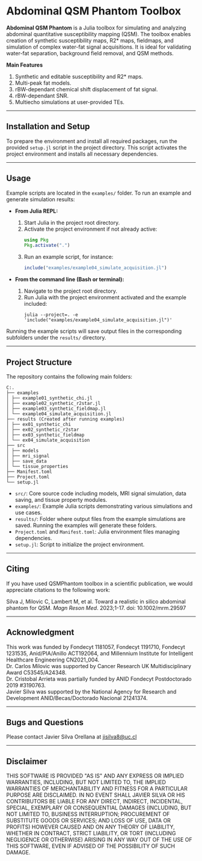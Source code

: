 # Abdominal QSM Phantom Toolbox

**Abdominal QSM Phantom** is a Julia toolbox for simulating and analyzing abdominal quantitative susceptibility mapping (QSM). The toolbox enables creation of synthetic susceptibility maps, R2* maps, fieldmaps, and simulation of complex water-fat signal acquisitions. It is ideal for validating water-fat separation, background field removal, and QSM methods.

**Main  Features**
   1. Synthetic and editable susceptibility and R2* maps.
   2. Multi-peak fat models.
   3. rBW-dependant chemical shift displacement of fat signal.
   4. rBW-dependant SNR.
   5. Multiecho simulations at user-provided TEs.

---

## Installation and Setup

To prepare the environment and install all required packages, run the provided `setup.jl` script in the project directory. This script activates the project environment and installs all necessary dependencies.

---

## Usage

Example scripts are located in the `examples/` folder. To run an example and generate simulation results:

- **From Julia REPL:**

  1. Start Julia in the project root directory.
  2. Activate the project environment if not already active:
     ```julia
     using Pkg
     Pkg.activate(".")
     ```
  3. Run an example script, for instance:
     ```julia
     include("examples/example04_simulate_acquisition.jl")
     ```

- **From the command line (Bash or terminal):**

  1. Navigate to the project root directory.
  2. Run Julia with the project environment activated and the example included:
     ```
     julia --project=. -e 'include("examples/example04_simulate_acquisition.jl")'
     ```

Running the example scripts will save output files in the corresponding subfolders under the `results/` directory.

---

## Project Structure

The repository contains the following main folders:

```
C:.
├── examples
│ ├── example01_synthetic_chi.jl
│ ├── example02_synthetic_r2star.jl
│ ├── example03_synthetic_fieldmap.jl
│ └── example04_simulate_acquisition.jl
├── results (Created after running examples)
│ ├── ex01_synthetic_chi
│ ├── ex02_synthetic_r2star
│ ├── ex03_synthetic_fieldmap
│ └── ex04_simulate_acquisition
├── src
│ ├── models
│ ├── mri_signal
│ ├── save_data
│ └── tissue_properties
├── Manifest.toml
├── Project.toml
└── setup.jl
```

- `src/`: Core source code including models, MRI signal simulation, data saving, and tissue property modules.
- `examples/`: Example Julia scripts demonstrating various simulations and use cases.
- `results/`: Folder where output files from the example simulations are saved. Running the examples will generate these folders.
- `Project.toml` and `Manifest.toml`: Julia environment files managing dependencies.
- `setup.jl`: Script to initialize the project environment.

---

## Citing

If you have used QSMPhantom toolbox in a scientific publication, we would appreciate citations to the following work:

Silva J, Milovic C, Lambert M, et al. Toward a realistic in silico abdominal phantom for QSM. *Magn Reson Med*. 2023;1-17. doi: 10.1002/mrm.29597

---

## Acknowledgment

This work was funded by Fondecyt 1181057, Fondecyt 1191710, Fondecyt 1231535, Anid/PIA/Anillo ACT192064, and Millennium Institute for Intelligent Healthcare Engineering CN2021_004.  
Dr. Carlos Milovic was supported by Cancer Research UK Multidisciplinary Award C53545/A24348.  
Dr. Cristobal Arrieta was partially funded by ANID Fondecyt Postdoctorado 2019 #3190763.  
Javier Silva was supported by the National Agency for Research and Development ANID/Becas/Doctorado Nacional 21241374.

---

## Bugs and Questions

Please contact Javier Silva Orellana at [jisilva8@uc.cl](mailto:jisilva8@uc.cl)

---

## Disclaimer

THIS SOFTWARE IS PROVIDED "AS IS" AND ANY EXPRESS OR IMPLIED WARRANTIES, INCLUDING, BUT NOT LIMITED TO, THE IMPLIED WARRANTIES OF MERCHANTABILITY AND FITNESS FOR A PARTICULAR PURPOSE ARE DISCLAIMED. IN NO EVENT SHALL JAVIER SILVA OR HIS CONTRIBUTORS BE LIABLE FOR ANY DIRECT, INDIRECT, INCIDENTAL, SPECIAL, EXEMPLARY OR CONSEQUENTIAL DAMAGES (INCLUDING, BUT NOT LIMITED TO, BUSINESS INTERRUPTION; PROCUREMENT OF SUBSTITUTE GOODS OR SERVICES; AND LOSS OF USE, DATA OR PROFITS) HOWEVER CAUSED AND ON ANY THEORY OF LIABILITY, WHETHER IN CONTRACT, STRICT LIABILITY, OR TORT (INCLUDING NEGLIGENCE OR OTHERWISE) ARISING IN ANY WAY OUT OF THE USE OF THIS SOFTWARE, EVEN IF ADVISED OF THE POSSIBILITY OF SUCH DAMAGE.
